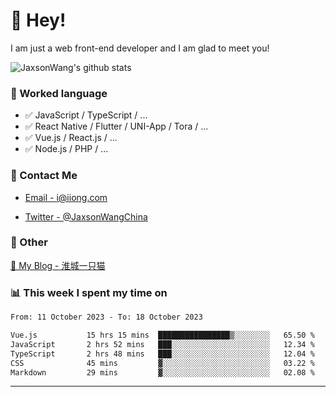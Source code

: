 # 👋 Hey!

I am just a web front-end developer and I am glad to meet you!

![JaxsonWang's github stats](https://github-readme-stats.vercel.app/api?username=JaxsonWang&&show_icons=true&&title_color=1abc9c&&icon_color=1abc9c)


### 📝 Worked language

- ✅ JavaScript / TypeScript / ...
- ✅ React Native / Flutter / UNI-App / Tora / ...
- ✅ Vue.js / React.js / ...
- ✅ Node.js / PHP / ...

### 📮 Contact Me

- [Email - i@iiong.com](mailto:i@iiong.com)

- [Twitter - @JaxsonWangChina](https://twitter.com/JaxsonWangChina)

### 🤪 Other

[📌 My Blog - 淮城一只猫](https://iiong.com)

### 📊 This week I spent my time on

<!--START_SECTION:waka-->

```txt
From: 11 October 2023 - To: 18 October 2023

Vue.js           15 hrs 15 mins  ████████████████▒░░░░░░░░   65.50 %
JavaScript       2 hrs 52 mins   ███░░░░░░░░░░░░░░░░░░░░░░   12.34 %
TypeScript       2 hrs 48 mins   ███░░░░░░░░░░░░░░░░░░░░░░   12.04 %
CSS              45 mins         ▓░░░░░░░░░░░░░░░░░░░░░░░░   03.22 %
Markdown         29 mins         ▓░░░░░░░░░░░░░░░░░░░░░░░░   02.08 %
```

<!--END_SECTION:waka-->

---
